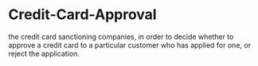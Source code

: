 # Credit-Card-Approval
 the credit card sanctioning companies, in order to decide whether to approve a credit card to a particular customer who has applied for one, or reject the application.
